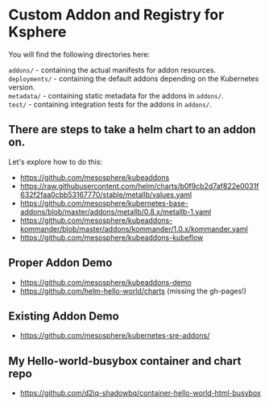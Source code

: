 # Custom Addon and Registry for Ksphere

You will find the following directories here:
  
`addons/` - containing the actual manifests for addon resources.  
`deployments/` - containing the default addons depending on the Kubernetes version.  
`metadata/` - containing static metadata for the addons in `addons/`.  
`test/` - containing integration tests for the addons in `addons/`.  
 
## There are steps to take a helm chart to an addon on. 

Let's explore how to do this:

* https://github.com/mesosphere/kubeaddons
* https://raw.githubusercontent.com/helm/charts/b0f9cb2d7af822e0031f632f2faa0cbb53167770/stable/metallb/values.yaml
* https://github.com/mesosphere/kubernetes-base-addons/blob/master/addons/metallb/0.8.x/metallb-1.yaml
* https://github.com/mesosphere/kubeaddons-kommander/blob/master/addons/kommander/1.0.x/kommander.yaml
* https://github.com/mesosphere/kubeaddons-kubeflow

## Proper Addon Demo

* https://github.com/mesosphere/kubeaddons-demo
* https://github.com/helm-hello-world/charts (missing the gh-pages!)

## Existing Addon Demo

* https://github.com/mesosphere/kubernetes-sre-addons/

## My Hello-world-busybox container and chart repo

* https://github.com/d2iq-shadowbq/container-hello-world-html-busybox
